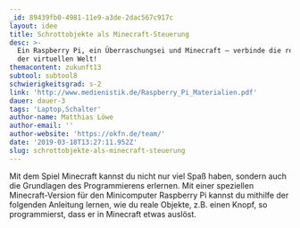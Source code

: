 ```yaml
---
_id: 89439fb0-4981-11e9-a3de-2dac567c917c
layout: idee
title: Schrottobjekte als Minecraft-Steuerung
desc: >-
  Ein Raspberry Pi, ein Überraschungsei und Minecraft – verbinde die reale mit
  der virtuellen Welt!
themacontent: zukunft13
subtool: subtool8
schwierigkeitsgrad: s-2
link: 'http://www.medienistik.de/Raspberry_Pi_Materialien.pdf'
dauer: dauer-3
tags: 'Laptop,Schalter'
author-name: Matthias Löwe
author-email: ''
author-website: 'https://okfn.de/team/'
date: '2019-03-18T13:27:11.952Z'
slug: schrottobjekte-als-minecraft-steuerung
---
```

Mit dem Spiel Minecraft kannst du nicht nur viel Spaß haben, sondern auch die Grundlagen des Programmierens erlernen. Mit einer speziellen Minecraft-Version für den Minicomputer Raspberry Pi kannst du mithilfe der folgenden Anleitung lernen, wie du reale Objekte, z.B. einen Knopf, so programmierst, dass er in Minecraft etwas auslöst.
